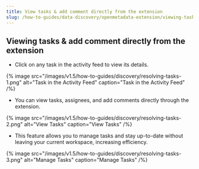 ```yaml
---
title: View tasks & add comment directly from the extension
slug: /how-to-guides/data-discovery/openmetadata-extension/viewing-tasks
---
```


## Viewing tasks & add comment directly from the extension

- Click on any task in the activity feed to view its details.

{% image
src="/images/v1.5/how-to-guides/discovery/resolving-tasks-1.png"
alt="Task in the Activity Feed"
caption="Task in the Activity Feed"
/%}

- You can view tasks, assignees, and add comments directly through the extension.

{% image
src="/images/v1.5/how-to-guides/discovery/resolving-tasks-2.png"
alt="View Tasks"
caption="View Tasks"
/%}

- This feature allows you to manage tasks and stay up-to-date without leaving your current workspace, increasing efficiency.

{% image
src="/images/v1.5/how-to-guides/discovery/resolving-tasks-3.png"
alt="Manage Tasks"
caption="Manage Tasks"
/%}
